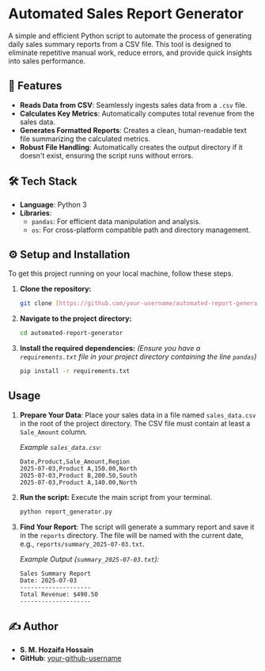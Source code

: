 # Automated Sales Report Generator

A simple and efficient Python script to automate the process of generating daily sales summary reports from a CSV file. This tool is designed to eliminate repetitive manual work, reduce errors, and provide quick insights into sales performance.

## 🚀 Features

-   **Reads Data from CSV**: Seamlessly ingests sales data from a `.csv` file.
-   **Calculates Key Metrics**: Automatically computes total revenue from the sales data.
-   **Generates Formatted Reports**: Creates a clean, human-readable text file summarizing the calculated metrics.
-   **Robust File Handling**: Automatically creates the output directory if it doesn't exist, ensuring the script runs without errors.

## 🛠️ Tech Stack

-   **Language**: Python 3
-   **Libraries**:
    -   `pandas`: For efficient data manipulation and analysis.
    -   `os`: For cross-platform compatible path and directory management.

## ⚙️ Setup and Installation

To get this project running on your local machine, follow these steps.

1.  **Clone the repository:**
    ```sh
    git clone [https://github.com/your-username/automated-report-generator.git](https://github.com/your-username/automated-report-generator.git)
    ```

2.  **Navigate to the project directory:**
    ```sh
    cd automated-report-generator
    ```

3.  **Install the required dependencies:**
    *(Ensure you have a `requirements.txt` file in your project directory containing the line `pandas`)*
    ```sh
    pip install -r requirements.txt
    ```

## Usage

1.  **Prepare Your Data**:
    Place your sales data in a file named `sales_data.csv` in the root of the project directory. The CSV file must contain at least a `Sale_Amount` column.

    *Example `sales_data.csv`:*
    ```csv
    Date,Product,Sale_Amount,Region
    2025-07-03,Product A,150.00,North
    2025-07-03,Product B,200.50,South
    2025-07-03,Product A,140.00,North
    ```

2.  **Run the script:**
    Execute the main script from your terminal.
    ```sh
    python report_generator.py
    ```

3.  **Find Your Report**:
    The script will generate a summary report and save it in the `reports` directory. The file will be named with the current date, e.g., `reports/summary_2025-07-03.txt`.

    *Example Output (`summary_2025-07-03.txt`):*
    ```
    Sales Summary Report
    Date: 2025-07-03
    --------------------
    Total Revenue: $490.50
    --------------------
    ```

## ✍️ Author

-   **S. M. Hozaifa Hossain**
-   **GitHub**: [your-github-username](https://github.com/your-username)

